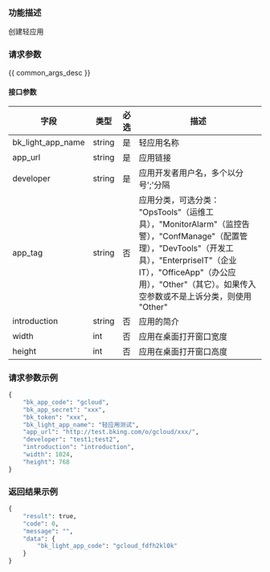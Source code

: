 ### 功能描述

创建轻应用

### 请求参数

{{ common_args_desc }}

#### 接口参数

| 字段      |  类型      | 必选   |  描述      |
|-----------|------------|--------|------------|
| bk_light_app_name |  string  | 是     | 轻应用名称 |
| app_url           |  string  | 是     | 应用链接 |
| developer         |  string  | 是     | 应用开发者用户名，多个以分号&#39;;&#39;分隔 |
| app_tag           |  string  | 否     | 应用分类，可选分类： &#34;OpsTools&#34;（运维工具），&#34;MonitorAlarm&#34;（监控告警），&#34;ConfManage&#34;（配置管理），&#34;DevTools&#34;（开发工具），&#34;EnterpriseIT&#34;（企业IT），&#34;OfficeApp&#34;（办公应用），&#34;Other&#34;（其它）。如果传入空参数或不是上诉分类，则使用 &#34;Other&#34; |
| introduction      |  string  | 否     | 应用的简介 |
| width             |  int     | 否     | 应用在桌面打开窗口宽度 |
| height            |  int     | 否     | 应用在桌面打开窗口高度 |

### 请求参数示例

```python
{
    "bk_app_code": "gcloud",
    "bk_app_secret": "xxx",
    "bk_token": "xxx",
    "bk_light_app_name": "轻应用测试",
    "app_url": "http://test.bking.com/o/gcloud/xxx/",
    "developer": "test1;test2",
    "introduction": "introduction",
    "width": 1024,
    "height": 768
}
```

### 返回结果示例

```python
{
    "result": true,
    "code": 0,
    "message": "",
    "data": {
        "bk_light_app_code": "gcloud_fdfh2kl0k"
    }
}
```
